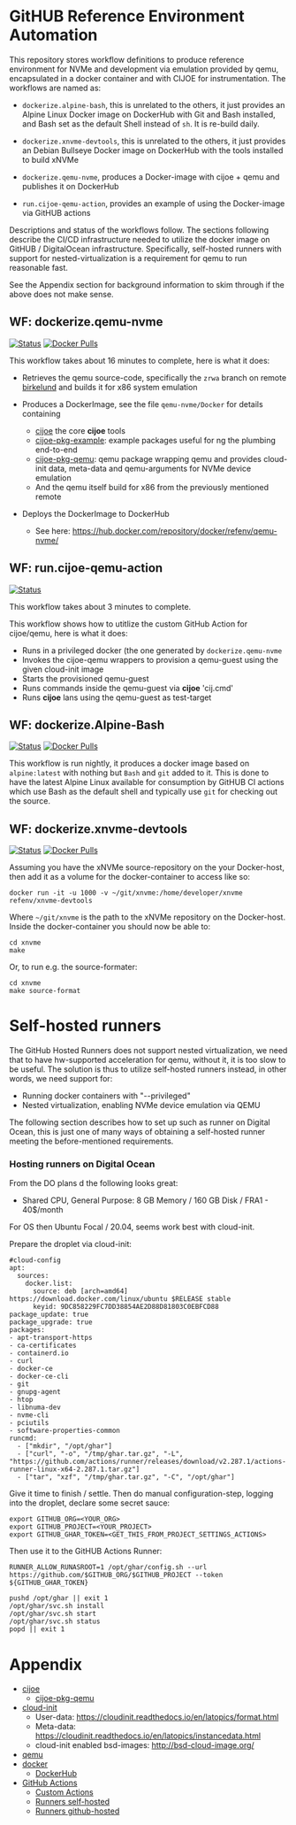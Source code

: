 # GitHUB Reference Environment Automation

This repository stores workflow definitions to produce reference environment for NVMe and
development via emulation provided by qemu, encapsulated in a docker container and with CIJOE for
instrumentation. The workflows are named as:

* ``dockerize.alpine-bash``, this is unrelated to the others, it just provides an Alpine Linux
  Docker image on DockerHub with Git and Bash installed, and Bash set as the default Shell instead
  of ``sh``. It is re-build daily.

* ``dockerize.xnvme-devtools``, this is unrelated to the others, it just provides an Debian
  Bullseye Docker image on DockerHub with the tools installed to build xNVMe

* ``dockerize.qemu-nvme``, produces a Docker-image with cijoe + qemu and publishes it on DockerHub

* ``run.cijoe-qemu-action``, provides an example of using the Docker-image via GitHUB actions

Descriptions and status of the workflows follow. The sections following describe the CI/CD
infrastructure needed to utilize the docker image on GitHUB / DigitalOcean infrastructure.
Specifically, self-hosted runners with support for nested-virtualization is a requirement for qemu
to run reasonable fast.

See the Appendix section for background information to skim through if the above does not make sense.

## WF: dockerize.qemu-nvme

[![Status](https://github.com/refenv/gh-automation/workflows/dockerize.qemu-nvme/badge.svg)](https://github.com/refenv/gh-automation/actions?query=workflow%3Adockerize.qemu-nvme)
[![Docker Pulls](https://img.shields.io/docker/pulls/refenv/qemu-nvme)](https://hub.docker.com/r/refenv/qemu-nvme)

This workflow takes about 16 minutes to complete, here is what it does:

* Retrieves the qemu source-code, specifically the ``zrwa`` branch on remote
  [birkelund](https://gitlab.com/birkelund/qemu.git) and builds it for x86 system emulation

* Produces a DockerImage, see the file ``qemu-nvme/Docker`` for details containing
  - [cijoe](https://github.com/refenv/cijoe) the core **cijoe** tools
  - [cijoe-pkg-example](https://github.com/refenv/cijoe-pkg-example): example packages useful for
    ng the plumbing end-to-end
  - [cijoe-pkg-qemu](https://github.com/refenv/cijoe-pkg-qemu): qemu package wrapping qemu and
  provides cloud-init data, meta-data and qemu-arguments for NVMe device emulation
  - And the qemu itself build for x86 from the previously mentioned remote

* Deploys the DockerImage to DockerHub
  - See here: https://hub.docker.com/repository/docker/refenv/qemu-nvme/

## WF: run.cijoe-qemu-action

[![Status](https://github.com/refenv/gh-automation/workflows/run.cijoe-qemu-action/badge.svg)](https://github.com/refenv/gh-automation/actions?query=workflow%3Arun.cijoe-qemu-action)

This workflow takes about 3 minutes to complete.

This workflow shows how to utitlize the custom GitHub Action for cijoe/qemu, here is what it does:

* Runs in a privileged docker (the one generated by ``dockerize.qemu-nvme``
* Invokes the cijoe-qemu wrappers to provision a qemu-guest using the given cloud-init image
* Starts the provisioned qemu-guest
* Runs commands inside the qemu-guest via **cijoe** 'cij.cmd'
* Runs **cijoe** lans using the qemu-guest as test-target

## WF: dockerize.Alpine-Bash

[![Status](https://github.com/refenv/gh-automation/workflows/dockerize.alpine-bash/badge.svg)](https://github.com/refenv/gh-automation/actions?query=workflow%3Adockerize.alpine-bash)
[![Docker Pulls](https://img.shields.io/docker/pulls/refenv/alpine-bash)](https://hub.docker.com/r/refenv/alpine-bash)

This workflow is run nightly, it produces a docker image based on ``alpine:latest`` with nothing
but ``Bash`` and ``git`` added to it. This is done to have the latest Alpine Linux available for
consumption by GitHUB CI actions which use Bash as the default shell and typically use ``git`` for
checking out the source.

## WF: dockerize.xnvme-devtools

[![Status](https://github.com/refenv/gh-automation/workflows/dockerize.xnvme-devtools/badge.svg)](https://github.com/refenv/gh-automation/actions?query=workflow%3Adockerize.xnvme-devtools)
[![Docker Pulls](https://img.shields.io/docker/pulls/refenv/xnvme-devtools)](https://hub.docker.com/r/refenv/xnvme-devtools)

Assuming you have the xNVMe source-repository on the your Docker-host, then add it as a volume for
the docker-container to access like so:

    docker run -it -u 1000 -v ~/git/xnvme:/home/developer/xnvme refenv/xnvme-devtools

Where ``~/git/xnvme`` is the path to the xNVMe repository on the Docker-host.
Inside the docker-container you should now be able to:

    cd xnvme
    make

Or, to run e.g. the source-formater:

    cd xnvme
    make source-format

# Self-hosted runners

The GitHub Hosted Runners does not support nested virtualization, we need that to have hw-supported
acceleration for qemu, without it, it is too slow to be useful. The solution is thus to utilize
self-hosted runners instead, in other words, we need support for:

* Running docker containers with "--privileged"
* Nested virtualization, enabling NVMe device emulation via QEMU

The following section describes how to set up such as runner on Digital Ocean, this is just one of
many ways of obtaining a self-hosted runner meeting the before-mentioned requirements.

### Hosting runners on Digital Ocean

From the DO plans d the following looks great:

* Shared CPU, General Purpose: 8 GB Memory / 160 GB Disk / FRA1 - 40$/month

For OS then Ubuntu Focal / 20.04, seems work best with cloud-init.

Prepare the droplet via cloud-init:

    #cloud-config
    apt:
      sources:
        docker.list:
          source: deb [arch=amd64] https://download.docker.com/linux/ubuntu $RELEASE stable
          keyid: 9DC858229FC7DD38854AE2D88D81803C0EBFCD88
    package_update: true
    package_upgrade: true
    packages:
    - apt-transport-https
    - ca-certificates
    - containerd.io
    - curl
    - docker-ce
    - docker-ce-cli
    - git
    - gnupg-agent
    - htop
    - libnuma-dev
    - nvme-cli
    - pciutils
    - software-properties-common
    runcmd:
      - ["mkdir", "/opt/ghar"]
      - ["curl", "-o", "/tmp/ghar.tar.gz", "-L", "https://github.com/actions/runner/releases/download/v2.287.1/actions-runner-linux-x64-2.287.1.tar.gz"]
      - ["tar", "xzf", "/tmp/ghar.tar.gz", "-C", "/opt/ghar"]

Give it time to finish / settle. Then do manual configuration-step, logging into
the droplet, declare some secret sauce:

    export GITHUB_ORG=<YOUR_ORG>
    export GITHUB_PROJECT=<YOUR_PROJECT>
    export GITHUB_GHAR_TOKEN=<GET_THIS_FROM_PROJECT_SETTINGS_ACTIONS>

Then use it to the GitHUB Actions Runner:

    RUNNER_ALLOW_RUNASROOT=1 /opt/ghar/config.sh --url https://github.com/$GITHUB_ORG/$GITHUB_PROJECT --token ${GITHUB_GHAR_TOKEN}

    pushd /opt/ghar || exit 1
    /opt/ghar/svc.sh install
    /opt/ghar/svc.sh start
    /opt/ghar/svc.sh status
    popd || exit 1

# Appendix

* [cijoe](https://cijoe.readthedocs.io/en/la)
  - [cijoe-pkg-qemu](https://github.com/refenv/cijoe-pkg-qemu)
* [cloud-init](https://cloudinit.readthedocs.io/en/la)
  - User-data: https://cloudinit.readthedocs.io/en/latopics/format.html
  - Meta-data: https://cloudinit.readthedocs.io/en/latopics/instancedata.html
  - cloud-init enabled bsd-images: http://bsd-cloud-image.org/
* [qemu](https://www.qemu.org/)
* [docker](https://www.docker.com)
  - [DockerHub](https://hub.docker.com/)
* [GitHub Actions](https://github.com/features/actions)
  - [Custom Actions](https://docs.github.com/en/actions/creating-actions/about-custom-actions)
  - [Runners self-hosted](https://docs.github.com/en/actions/hosting-your-own-runners/about-self-hosted-runners)
  - [Runners github-hosted](https://docs.github.com/en/actions/using-github-hosted-runners/about-github-hosted-runners)
